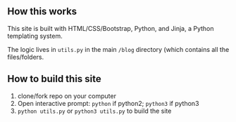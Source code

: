## How this works
This site is built with HTML/CSS/Bootstrap, Python, and Jinja, a Python templating system. 

The logic lives in `utils.py` in the main `/blog` directory (which contains all the files/folders. 

## How to build this site

1. clone/fork repo on your computer
2. Open interactive prompt: `python` if python2; `python3` if python3
3. `python utils.py` or `python3 utils.py` to build the site 

